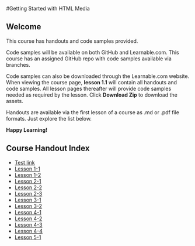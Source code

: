 #Getting Started with HTML Media
## Welcome
This course has handouts and code samples provided.

Code samples will be available on both GitHub and Learnable.com. This course has an assigned GitHub repo with code samples available via branches. 

Code samples can also be downloaded through the Learnable.com website. When viewing the course page, **lesson 1.1** will contain all handouts and code samples. All lesson pages thereafter will provide code samples needed as required by the lesson. Click **Download Zip** to download the assets.

Handouts are available via the first lesson of a course as .md or .pdf file formats. Just explore the list below.

**Happy Learning!**

## Course Handout Index
* [Test link](htmlmedia/tree/lesson1.1)
* [Lesson 1-1](Getting_Started_with_HTML_Media_handouts/lesson1-1.md)
* [Lesson 1-2](Getting_Started_with_HTML_Media_handouts/lesson1-2.md)
* [Lesson 2-1](Getting_Started_with_HTML_Media_handouts/lesson2-1.md)
* [Lesson 2-2](Getting_Started_with_HTML_Media_handouts/lesson2-2.md)
* [Lesson 2-3](Getting_Started_with_HTML_Media_handouts/lesson2-3.md)
* [Lesson 3-1](Getting_Started_with_HTML_Media_handouts/lesson3-1.md)
* [Lesson 3-2](Getting_Started_with_HTML_Media_handouts/lesson3-2.md)
* [Lesson 4-1](Getting_Started_with_HTML_Media_handouts/lesson4-1.md)
* [Lesson 4-2](Getting_Started_with_HTML_Media_handouts/lesson4-2.md)
* [Lesson 4-3](Getting_Started_with_HTML_Media_handouts/lesson4-3.md)
* [Lesson 4-4](Getting_Started_with_HTML_Media_handouts/lesson4-4.md)
* [Lesson 5-1](Getting_Started_with_HTML_Media_handouts/lesson5-1.md)

